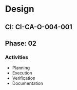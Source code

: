 # Design

## CI: CI-CA-O-004-001
## Phase: 02

### Activities
- Planning
- Execution
- Verification
- Documentation

